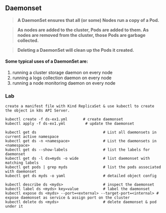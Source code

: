 ## Daemonset

> **A DaemonSet ensures that all (or some) Nodes run a copy of a Pod.** 

> **As nodes are added to the cluster, Pods are added to them. As nodes are removed from the cluster, those Pods are garbage collected.** 

> **Deleting a DaemonSet will clean up the Pods it created.**

#### Some typical uses of a DaemonSet are:

1. running a cluster storage daemon on every node
2. running a logs collection daemon on every node
3. running a node monitoring daemon on every node

### Lab 

```
create a manifest file with Kind ReplicaSet & use kubectl to create the object in k8s API Server.

kubectl create -f ds-ex1.yml       # create daemonset
kubectl apply -f ds-ex1.yml         # update the daemonset 

kubectl get ds                              # List all daemonsets in current active namespace
kubectl get ds -n <namespace>               # List the daemonsets in <namespace>
kubectl get ds --show-labels                # list the labels for daemonset
kubectl get ds -l ds=myds -o wide           # list daemonset with matching labels
kubectl get pods | grep myds                # list the pods associated with daemonset
kubectl get ds myds -o yaml                 # detailed object config

kubectl describe ds <myds>                  # inspect the daemonset
kubectl label ds <myds> key=value           # label the daemonset
kubectl expose ds <myds> --port=<external> --target-port=<internal> # expose daemonset as service & assign port on the cluster
kubectl delete ds <myds>                    # delete daemonset & pod under it
```